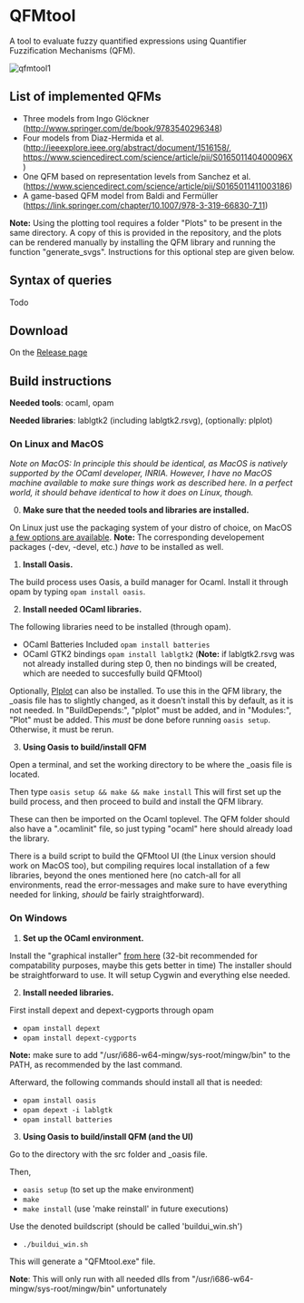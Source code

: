 # QFMtool
A tool to evaluate fuzzy quantified expressions using Quantifier Fuzzification Mechanisms (QFM).

![qfmtool1](https://user-images.githubusercontent.com/36513234/36345491-df3490c8-142b-11e8-8055-100396611e1a.png)

## List of implemented QFMs
 - Three models from Ingo Glöckner  
   (http://www.springer.com/de/book/9783540296348)
 - Four models from Diaz-Hermida et al.  
   (http://ieeexplore.ieee.org/abstract/document/1516158/, https://www.sciencedirect.com/science/article/pii/S016501140400096X)
 - One QFM based on representation levels from Sanchez et al.  
   (https://www.sciencedirect.com/science/article/pii/S0165011411003186)
 - A game-based QFM model from Baldi and Fermüller  
   (https://link.springer.com/chapter/10.1007/978-3-319-66830-7_11)
 
__Note:__ Using the plotting tool requires a folder "Plots" to be present in the same directory. A copy of this is provided in the repository, and the plots can be rendered manually by installing the QFM library and running the function "generate_svgs". Instructions for this optional step are given below.

## Syntax of queries

Todo

## Download

On the [Release page](https://github.com/cem-okulmus/QFMtool/releases/tag/1.0)


## Build instructions

__Needed tools__:   ocaml, opam

__Needed libraries__: lablgtk2 (including lablgtk2.rsvg), (optionally: plplot)


### On Linux and MacOS

_Note on MacOS: _In principle_ this should be identical, as MacOS is natively supported by the OCaml developer, INRIA. However, I have no MacOS machine available to make sure things work as described here. In a perfect world, it should behave identical to how it does on Linux, though._ 

0. __Make sure that the needed tools and libraries are installed.__ 

On Linux just use the packaging system of your distro of choice, on MacOS [a few options are available](https://ocaml.org/docs/install.html#macOS). __Note:__ The corresponding developement packages (-dev, -devel, etc.) _have_ to be installed as well.

1. __Install Oasis.__ 

The build process uses Oasis, a build manager for Ocaml. Install it through opam by typing `opam install oasis`.

2. __Install needed OCaml libraries.__ 

The following libraries need to be installed (through opam). 

  - OCaml Batteries Included `opam install batteries`
  - OCaml GTK2 bindings `opam install lablgtk2` (__Note:__ if lablgtk2.rsvg was not already installed during step 0, then no bindings will be created, which are needed to succesfully build QFMtool)
  
Optionally, [Plplot](http://plplot.sourceforge.net/) can also be installed. To use this in the QFM library, the \_oasis file has to slightly changed, as it doesn't install this by default, as it is not needed. In "BuildDepends:", "plplot" must be added, and in "Modules:",  "Plot" must be added. This _must_ be done before running `oasis setup`. Otherwise, it must be rerun. 
  
3. __Using Oasis to build/install QFM__

 Open a terminal, and set the working directory to be where the \_oasis file is located. 
 
Then type `oasis setup && make && make install`
This will first set up the build process, and then proceed to build and install the QFM library. 

These can then be imported on the Ocaml toplevel. The QFM folder should also have a ".ocamlinit" file, so just typing 
"ocaml" here should already load the library. 

There is a build script to build the QFMtool UI (the Linux version should work on MacOS too), but compiling  requires local installation of a few libraries, beyond the ones mentioned here (no catch-all for all environments, read the error-messages and make sure to have everything needed for linking, _should_ be fairly straightforward). 

### On Windows

1. __Set up the OCaml environment.__

Install the "graphical installer" [from here](https://fdopen.github.io/opam-repository-mingw/installation/) (32-bit recommended 
for compatability purposes, maybe this gets better in time) The installer should be straightforward to use. It will setup Cygwin
and everything else needed. 

2. __Install needed libraries.__

First install depext and depext-cygports through opam 

  - `opam install depext` 
  - `opam install depext-cygports` 
  
__Note:__ make sure to add "/usr/i686-w64-mingw/sys-root/mingw/bin" to the PATH, as recommended by the last command.

Afterward, the following commands should install all that is needed: 
  - `opam install oasis`
  - `opam depext -i lablgtk` 
  - `opam install batteries`
  
3. __Using Oasis to build/install QFM (and the UI)__

Go to the directory with the src folder and \_oasis file. 

Then,

  - `oasis setup`  (to set up the make environment) 
  - `make`
  - `make install` (use 'make reinstall' in future executions) 
  
Use the denoted buildscript (should be called 'buildui_win.sh')
  - `./buildui_win.sh`
  
This will generate a "QFMtool.exe" file. 

__Note__: This will only run with all needed dlls from 
"/usr/i686-w64-mingw/sys-root/mingw/bin" unfortunately
